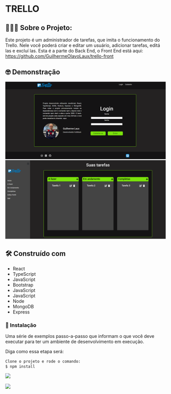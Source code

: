 # TRELLO

## 👩🏻‍💻 Sobre o Projeto:
Este projeto é um administrador de tarefas, que imita o funcionamento do Trello. Nele você poderá criar e editar um usuário, adicionar tarefas, editá las e excluí las. Esta é a parte do Back End, o Front End está aqui: https://github.com/GuilhermeOlavoLaux/trello-front

## 🤓 Demonstração
 <img src="/src/imagesGitHub/PaginaInicial.png">
 <img src="/src/imagesGitHub/Tarefas.png">
 

## 🛠️ Construído com
* React 
* TypeScript 
* JavaScript
* Bootstrap
* JavaScript
* JavaScript
* Node
* MongoDB
* Express

### 🔧 Instalação

Uma série de exemplos passo-a-passo que informam o que você deve executar para ter um ambiente de desenvolvimento em execução.

Diga como essa etapa será:

```
Clone o projeto e rode o comando:
$ npm install
```

 ![](\src\assets\images\PaginaInicial.png)
 
 ![](\src\assets\images\Tarefas.png)
